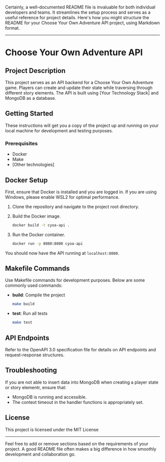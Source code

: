 Certainly, a well-documented README file is invaluable for both individual developers and teams. It streamlines the setup process and serves as a useful reference for project details. Here's how you might structure the README for your Choose Your Own Adventure API project, using Markdown format.

---

# Choose Your Own Adventure API

## Project Description

This project serves as an API backend for a Choose Your Own Adventure game. Players can create and update their state while traversing through different story elements. The API is built using [Your Technology Stack] and MongoDB as a database.

## Getting Started

These instructions will get you a copy of the project up and running on your local machine for development and testing purposes.

### Prerequisites

- Docker
- Make
- [Other technologies]

## Docker Setup

First, ensure that Docker is installed and you are logged in. If you are using Windows, please enable WSL2 for optimal performance.

1. Clone the repository and navigate to the project root directory.

2. Build the Docker image.
    ```bash
    docker build -t cyoa-api .
    ```
3. Run the Docker container.
    ```bash
    docker run -p 8080:8080 cyoa-api
    ```

You should now have the API running at `localhost:8080`.

## Makefile Commands

Use Makefile commands for development purposes. Below are some commonly used commands:

- **build**: Compile the project
    ```bash
    make build
    ```
- **test**: Run all tests
    ```bash
    make test
    ```

## API Endpoints

Refer to the OpenAPI 3.0 specification file for details on API endpoints and request-response structures.

## Troubleshooting

If you are not able to insert data into MongoDB when creating a player state or story elementr, ensure that:

- MongoDB is running and accessible.
- The context timeout in the handler functions is appropriately set.
  

## License

This project is licensed under the MIT License

---

Feel free to add or remove sections based on the requirements of your project. A good README file often makes a big difference in how smoothly development and collaboration go.